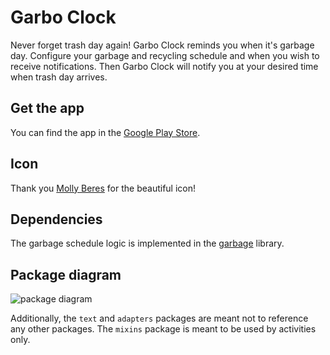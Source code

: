 # Garbo Clock

Never forget trash day again! Garbo Clock reminds you when it's garbage day.
Configure your garbage and recycling schedule and when you wish to receive notifications.
Then Garbo Clock will notify you at your desired time when trash day arrives.

## Get the app

You can find the app in the [Google Play Store](https://play.google.com/store/apps/details?id=com.spinthechoice.garbage.android).

## Icon

Thank you [Molly Beres](https://mollyillustration.com/) for the beautiful icon!

## Dependencies

The garbage schedule logic is implemented in the [garbage](../garbage) library.

## Package diagram

![package diagram](http://www.plantuml.com/plantuml/proxy?cache=no&src=https://raw.github.com/cberes/garbage-android/master/package-diagram.txt)

Additionally, the `text` and `adapters` packages are meant not to reference any other packages.
The `mixins` package is meant to be used by activities only.
